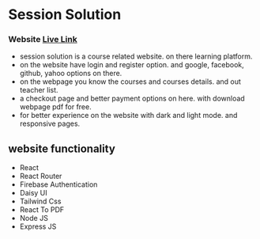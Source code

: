 # Session Solution

### Website [Live Link](https://session-solutions.web.app/)

- session solution is a course related website. on there learning platform.
- on the website have login and register option. and google, facebook, github, yahoo options on there.
- on the webpage you know the courses and courses details. and out teacher list.
- a checkout page and better payment options on here. with download webpage pdf for free.
- for better experience on the website with dark and light mode. and responsive pages.

## website functionality

- React
- React Router
- Firebase Authentication
- Daisy UI
- Tailwind Css
- React To PDF
- Node JS
- Express JS
